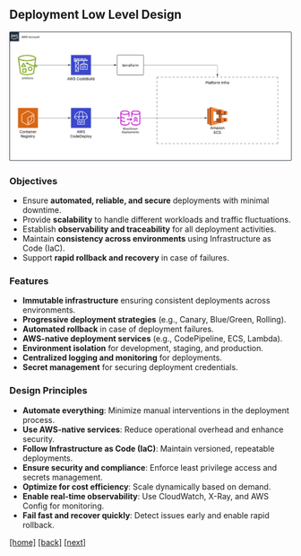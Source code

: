 ## Deployment Low Level Design

![Diagram](opsLLD.svg)

### Objectives

- Ensure **automated, reliable, and secure** deployments with minimal downtime.
- Provide **scalability** to handle different workloads and traffic fluctuations.
- Establish **observability and traceability** for all deployment activities.
- Maintain **consistency across environments** using Infrastructure as Code (IaC).
- Support **rapid rollback and recovery** in case of failures.

### Features

- **Immutable infrastructure** ensuring consistent deployments across environments.
- **Progressive deployment strategies** (e.g., Canary, Blue/Green, Rolling).
- **Automated rollback** in case of deployment failures.
- **AWS-native deployment services** (e.g., CodePipeline, ECS, Lambda).
- **Environment isolation** for development, staging, and production.
- **Centralized logging and monitoring** for deployments.
- **Secret management** for securing deployment credentials.

### Design Principles

- **Automate everything**: Minimize manual interventions in the deployment process.
- **Use AWS-native services**: Reduce operational overhead and enhance security.
- **Follow Infrastructure as Code (IaC)**: Maintain versioned, repeatable deployments.
- **Ensure security and compliance**: Enforce least privilege access and secrets management.
- **Optimize for cost efficiency**: Scale dynamically based on demand.
- **Enable real-time observability**: Use CloudWatch, X-Ray, and AWS Config for monitoring.
- **Fail fast and recover quickly**: Detect issues early and enable rapid rollback.

[[home]](../README.md)
[[back]](deploymentHLD.md)
[[next]](deliveryHLD.md)
